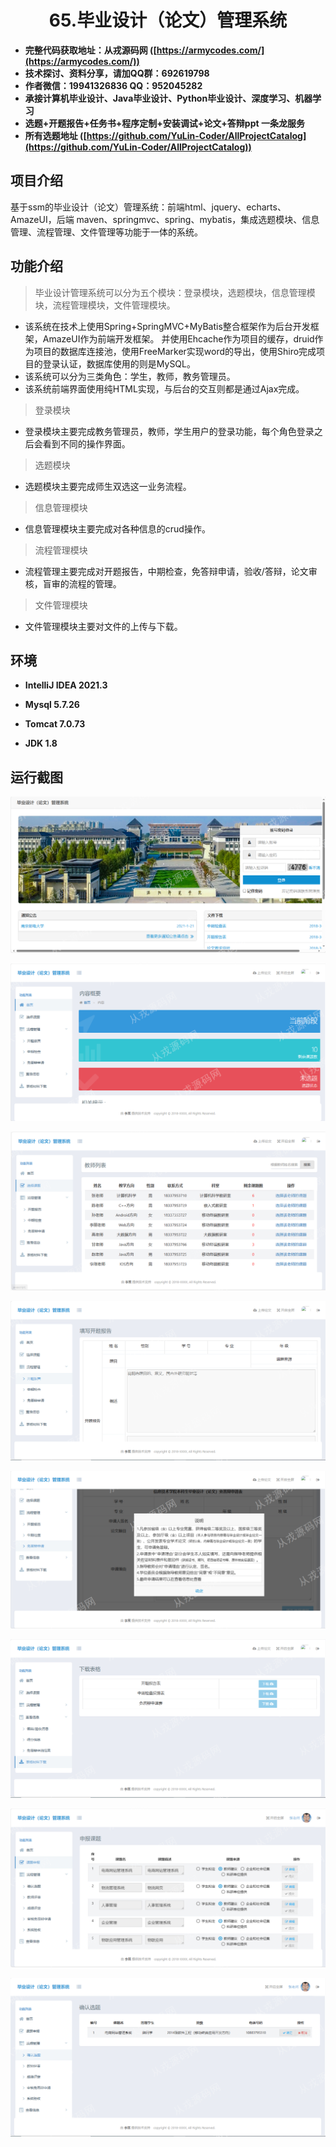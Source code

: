 <p><h1 align="center">65.毕业设计（论文）管理系统</h1></p>

- <b>完整代码获取地址：从戎源码网 ([https://armycodes.com/](https://armycodes.com/))</b>
- <b>技术探讨、资料分享，请加QQ群：692619798</b> 
- <b>作者微信：19941326836  QQ：952045282</b> 
- <b>承接计算机毕业设计、Java毕业设计、Python毕业设计、深度学习、机器学习</b>
- <b>选题+开题报告+任务书+程序定制+安装调试+论文+答辩ppt 一条龙服务</b>
- <b>所有选题地址 ([https://github.com/YuLin-Coder/AllProjectCatalog](https://github.com/YuLin-Coder/AllProjectCatalog)) </b>

## 项目介绍
基于ssm的毕业设计（论文）管理系统：前端html、jquery、echarts、AmazeUI，后端 maven、springmvc、spring、mybatis，集成选题模块、信息管理、流程管理、文件管理等功能于一体的系统。

## 功能介绍

>毕业设计管理系统可以分为五个模块：登录模块，选题模块，信息管理模块，流程管理模块，文件管理模块。
- 该系统在技术上使用Spring+SpringMVC+MyBatis整合框架作为后台开发框架，AmazeUI作为前端开发框架。
  并使用Ehcache作为项目的缓存，druid作为项目的数据库连接池，使用FreeMarker实现word的导出，使用Shiro完成项目的登录认证，数据库使用的则是MySQL。
- 该系统可以分为三类角色：学生，教师，教务管理员。
- 该系统前端界面使用纯HTML实现，与后台的交互则都是通过Ajax完成。
> 登录模块
- 登录模块主要完成教务管理员，教师，学生用户的登录功能，每个角色登录之后会看到不同的操作界面。
> 选题模块
- 选题模块主要完成师生双选这一业务流程。
> 信息管理模块
- 信息管理模块主要完成对各种信息的crud操作。
> 流程管理模块
- 流程管理主要完成对开题报告，中期检查，免答辩申请，验收/答辩，论文审核，盲审的流程的管理。
> 文件管理模块
- 文件管理模块主要对文件的上传与下载。

## 环境

- <b>IntelliJ IDEA 2021.3</b>

- <b>Mysql 5.7.26</b>

- <b>Tomcat 7.0.73</b>

- <b>JDK 1.8</b>


## 运行截图
![](screenshot/1.png)

![](screenshot/2.png)

![](screenshot/3.png)

![](screenshot/4.png)

![](screenshot/5.png)

![](screenshot/6.png)

![](screenshot/7.png)

![](screenshot/8.png)

